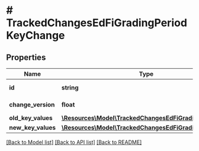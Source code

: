 # # TrackedChangesEdFiGradingPeriodKeyChange

## Properties

Name | Type | Description | Notes
------------ | ------------- | ------------- | -------------
**id** | **string** | Resource identifier | [optional]
**change_version** | **float** | Change version | [optional]
**old_key_values** | [**\Resources\Model\TrackedChangesEdFiGradingPeriodKey**](TrackedChangesEdFiGradingPeriodKey.md) |  | [optional]
**new_key_values** | [**\Resources\Model\TrackedChangesEdFiGradingPeriodKey**](TrackedChangesEdFiGradingPeriodKey.md) |  | [optional]

[[Back to Model list]](../../README.md#models) [[Back to API list]](../../README.md#endpoints) [[Back to README]](../../README.md)
